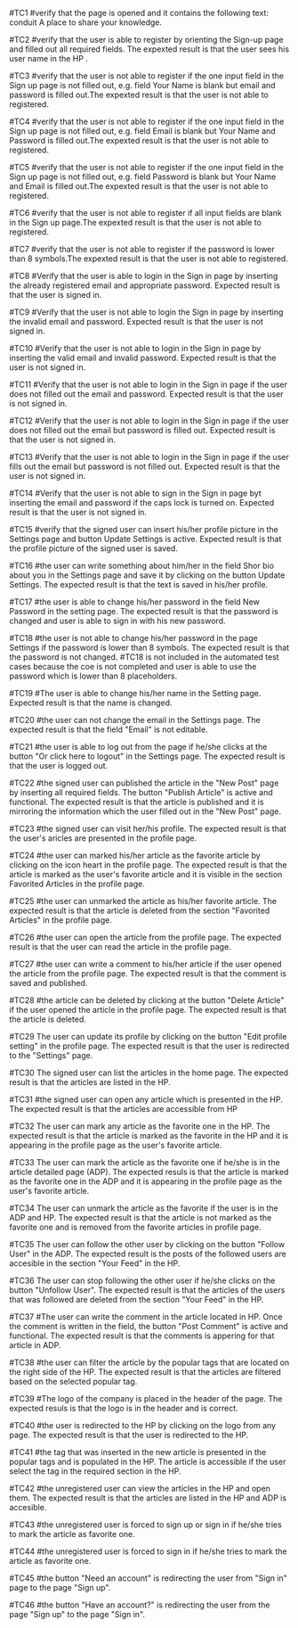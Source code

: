 #TC1
#verify that the page is opened and it contains the following text: conduit A place to share your knowledge.

#TC2
#verify that the user is able to register by orienting the Sign-up page and filled out all required fields. The expexted result is that the user sees his user name in the HP .

#TC3
#verify that the user is not able to register if the one input field in the Sign up page is not filled out, e.g.  field Your Name is blank but email and password is filled out.The expexted result is that the user is not able to registered.

#TC4
#verify that the user is not able to register if the one input field in the Sign up page is not filled out, e.g.  field Email is blank but Your Name and Password is filled out.The expexted result is that the user is not able to registered.

#TC5
#verify that the user is not able to register if the one input field in the Sign up page is not filled out, e.g.  field Password is blank but Your Name and Email is filled out.The expexted result is that the user is not able to registered.

#TC6
#verify that the user is not able to register if all input fields are blank in the Sign up page.The expexted result is that the user is not able to registered.

#TC7
#verify that the user is not able to register if the password is lower than 8 symbols.The expexted result is that the user is not able to registered.

#TC8
#Verify that the user is able to login in the Sign in page by inserting the already registered email and appropriate password. Expected result is that the user is signed in. 

#TC9
#Verify that the user is not able to login the Sign in page by inserting the invalid email and password. Expected result is that the user is not signed in. 

#TC10
#Verify that the user is not able to login in the Sign in page by inserting the valid email and invalid password. Expected result is that the user is not signed in.

#TC11
#Verify that the user is not able to login in the Sign in page if the user does not filled out the email and password. Expected result is that the user is not signed in.

#TC12
#Verify that the user is not able to login in the Sign in page if the user does not filled out the email but password is filled out. Expected result is that the user is not signed in.

#TC13
#Verify that the user is not able to login in the Sign in page if the user fills out the email but password is not filled out. Expected result is that the user is not signed in.

#TC14
#Verify that the user is not able to sign in the Sign in page byt inserting the email and password if the caps lock is turned on. Expected result is that the user is not signed in.

#TC15
#verify that the signed user can insert his/her profile picture in the Settings page and button Update Settings is active. Expected result is that the profile picture of the signed user is saved. 

#TC16
#the user can write something about him/her in the field Shor bio about you in the Settings page and save it by clicking on the button Update Settings. The expected result is that the text is saved in his/her profile. 

#TC17
#the user is able to change his/her password in the field New Password in the setting page. The expected result is that the password is changed and user is able to sign in with his new password.

#TC18
#the user is not able to change his/her password in the page Settings if the password is lower than 8 symbols. The expected result is that the password is not changed.
#TC18 is not included in the automated test cases because the coe is not completed and user is able to use the password which is lower than 8 placeholders. 

#TC19
#The user is able to change his/her name in the Setting page. Expected result is that the name is changed. 

#TC20
#the user can not change the email in the Settings page. The expected result is that the field "Email" is not editable.

#TC21
#the user is able to log out from the page if he/she clicks at the button "Or click here to logout" in the Settings page. The expected result is that the user is logged out. 

#TC22
#the signed user can published the article in the "New Post" page by inserting all required fields. The button "Publish Article" is active and functional. The expected result is that the article is published and it is mirroring the information which the user filled out in the "New Post" page. 

#TC23
#the signed user can visit her/his profile. The expected result is that the user's aricles are presented in the profile page. 

#TC24
#the user can marked his/her article as the favorite article by clicking on the icon heart in the profile page. The expected result is that the article is marked as the user's favorite article and it is visible in the section Favorited Articles in the profile page. 

#TC25
#the user can unmarked the article as his/her favorite article. The expected result is that the article is deleted from the section "Favorited Articles" in the profile page. 

#TC26
#the user can open the article from the profile page. The expected result is that the user can read the article in the profile page. 

#TC27
#the user can write a comment to his/her article if the user opened the article from the profile page. The expected result is that the comment is saved and published.

#TC28
#the article can be deleted by clicking at the button "Delete Article" if the user opened the article in the profile page. The expected result is that the article is deleted. 

#TC29
The user can update its profile by clicking on the button "Edit profile setting" in the profile page. The expected result is that the user is redirected to the "Settings" page. 

#TC30
The signed user can list the articles in the home page. The expected result is that the articles are listed in the HP. 

#TC31
#the signed user can open any article which is presented in the HP. The expected result is that the articles are accessible from HP

#TC32
The user can mark any article as the favorite one in the HP. The expected result is that the article is marked as the favorite in the HP and it is appearing in the profile page as the user's favorite article. 

#TC33
The user can mark the article as the favorite one if he/she is in the article detailed page (ADP). The expected resuls is that the article is marked as the favorite one in the ADP and it is appearing in the profile page as the user's favorite article. 

#TC34
The user can unmark the article as the favorite if the user is in the ADP and HP. The expected result is that the article is not marked as the favorite one and is removed from the favorite articles in profile page. 

#TC35
The user can follow the other user by clicking on the button "Follow User" in the ADP. The expected result is the posts of the followed users are accesible in the section "Your Feed" in the HP. 

#TC36
The user can stop following the other user if he/she clicks on the button "Unfollow User". The expected result is that the articles of the users that was followed are deleted from the section "Your Feed" in the HP. 

#TC37
#The user can write the comment in the article located in HP. Once the comment is written in the field, the button "Post Comment" is active and functional. The expected result is that the comments is appering for that article in ADP. 

#TC38
#the user can filter the article by the popular tags that are located on the right side of the HP. The expected result is that the articles are filtered based on the selected popular tag.

#TC39
#The logo of the company is placed in the header of the page. The expected resuls is that the logo is in the header and is correct.

#TC40
#the user is redirected to the HP by clicking on the logo from any page. The expected result is that the user is redirected to the HP.

#TC41
#the tag that was inserted in the new article is presented in the popular tags and is populated in the HP. The article is accessible if the user select the tag in the required section in the HP. 

#TC42
#the unregistered user can view the articles in the HP and open them. The expected result is that the articles are listed in the HP and ADP is accesible. 

#TC43
#the unregistered user is forced to sign up or sign in if he/she tries to mark the article as favorite one. 

#TC44
#the unregistered user is forced to sign in if he/she tries to mark the article as favorite one. 

#TC45
#the button "Need an account" is redirecting the user from "Sign in" page to the page "Sign up".

#TC46
#the button "Have an account?" is redirecting the user from the page "Sign up" to the page "Sign in".
